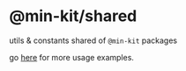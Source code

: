 # @min-kit/shared

utils & constants shared of `@min-kit` packages

go [here](https://github.com/rexerwang/min-kit/tree/main/packages/example) for more usage examples.
